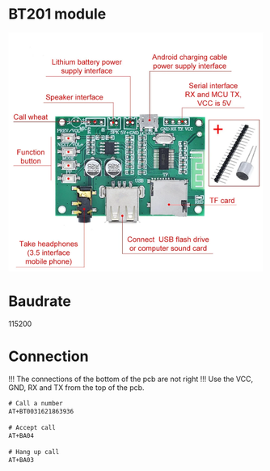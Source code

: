 
# BT201 module
![BT201](BT201.webp)


# Baudrate
115200

# Connection
!!! The connections of the bottom of the pcb are not right !!!
Use the VCC, GND, RX and TX from the top of the pcb.

```
# Call a number
AT+BT0031621863936

# Accept call
AT+BA04

# Hang up call
AT+BA03
```